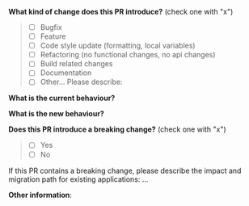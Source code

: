 **What kind of change does this PR introduce?** (check one with "x")

> - [ ] Bugfix
> - [ ] Feature
> - [ ] Code style update (formatting, local variables)
> - [ ] Refactoring (no functional changes, no api changes)
> - [ ] Build related changes
> - [ ] Documentation
> - [ ] Other... Please describe:


**What is the current behaviour?**


**What is the new behaviour?**



**Does this PR introduce a breaking change?** (check one with "x")

> - [ ] Yes
> - [ ] No


If this PR contains a breaking change, please describe the impact and migration path for existing applications: ...

**Other information**:
